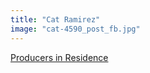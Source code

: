 ```yaml
---
title: "Cat Ramirez"
image: "cat-4590_post_fb.jpg"
---
```


[Producers in Residence](/programs/producers-in-residence)